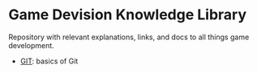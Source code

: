 # Game Devision Knowledge Library

Repository with relevant explanations, links, and docs to all things game development.

- [GIT](git/git-workshop.md): basics of Git